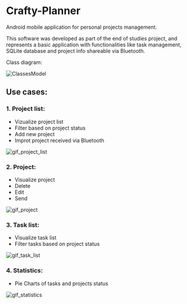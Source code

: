 # Crafty-Planner

Android mobile application for personal projects management.

This software was developed as part of the end of studies project, and represents a basic application with functionalities like task management,
SQLite database and project info shareable via Bluetooth.

Class diagram:

![ClassesModel](https://user-images.githubusercontent.com/100703052/158886857-2abccf50-6bf7-4ccb-86f9-2d70780b6c52.png)


## Use cases:

### 1. Project list: 
- Vizualize project list
- Filter based on project status
- Add new project
- Improt project received via Bluetooth

![gif_project_list](https://user-images.githubusercontent.com/100703052/158888545-349dd448-11cc-4a24-9397-203f2f2c4f2d.gif)


### 2. Project:
- Visualize project
- Delete
- Edit
- Send

![gif_project](https://user-images.githubusercontent.com/100703052/158889175-b7d75918-c30b-4729-9f90-a0d8a7dca6d1.gif)


### 3. Task list:
- Visualize task list
- Filter tasks based on project status

![gif_task_list](https://user-images.githubusercontent.com/100703052/158889216-b0ad339c-7e49-455c-bd7f-43de2a057bf1.gif)


### 4. Statistics:
- Pie Charts of tasks and projects status

![gif_statistics](https://user-images.githubusercontent.com/100703052/158889234-93651c12-058d-49b4-bb94-671aabf95860.gif)
